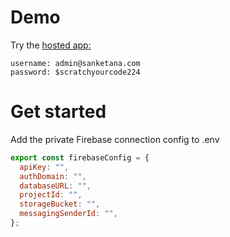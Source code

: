 
# Demo
Try the [hosted app:](https://prototype-d7d0d.web.app/#/batches)

```
username: admin@sanketana.com
password: $scratchyourcode224
```

# Get started
Add the private Firebase connection config to .env

``` js
export const firebaseConfig = {
  apiKey: "",
  authDomain: "",
  databaseURL: "",
  projectId: "",
  storageBucket: "",
  messagingSenderId: "",
};
```

